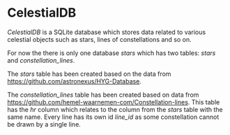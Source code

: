 # CelestialDB

*CelestialDB* is a SQLite database which stores data related to various celestial objects such as stars, lines of constellations and so on.

For now the there is only one database *stars* which has two tables: *stars* and *constellation_lines*.

The *stars* table has been created based on the data from https://github.com/astronexus/HYG-Database.

The *constellation_lines* table has been created based on data from https://github.com/hemel-waarnemen-com/Constellation-lines. This table has the *hr* column which relates to the column from the *stars* table with the same name. Every line has its own id *line_id* as some constellation cannot be drawn by a single line.
